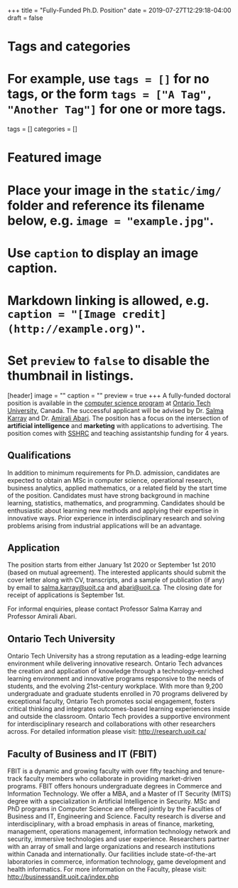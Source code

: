 +++
title = "Fully-Funded Ph.D. Position"
date = 2019-07-27T12:29:18-04:00
draft = false

# Tags and categories
# For example, use `tags = []` for no tags, or the form `tags = ["A Tag", "Another Tag"]` for one or more tags.
tags = []
categories = []

# Featured image
# Place your image in the `static/img/` folder and reference its filename below, e.g. `image = "example.jpg"`.
# Use `caption` to display an image caption.
#   Markdown linking is allowed, e.g. `caption = "[Image credit](http://example.org)"`.
# Set `preview` to `false` to disable the thumbnail in listings.
[header]
image = ""
caption = ""
preview = true
+++
A fully-funded doctoral position is available in the [computer science program](https://gradstudies.uoit.ca/future_students/programs/doctoral_programs/computer_science/index.php?programType=Doctoral&programFaculty=Faculty+of+Science&programName=object%3A19) at [Ontario Tech University](https://www.uoit.ca), Canada. The successful applicant will be advised by Dr. [Salma Karray](https://businessandit.uoit.ca/people/faculty/management/salma-karray-phd.php) and Dr. [Amirali Abari](https://abari.ca). The position has a focus on the intersection of **artificial intelligence** and **marketing** with applications to advertising. The position comes with [SSHRC](http://www.sshrc-crsh.gc.ca/home-accueil-eng.aspx) and teaching assistantship funding for 4 years.

## Qualifications
In addition to minimum requirements for Ph.D. admission, candidates are expected to  obtain an MSc in computer science, operational research, business analytics, applied mathematics, or a related field by the start time of the position. Candidates must have strong background in machine learning, statistics, mathematics, and programming. Candidates should be enthusiastic about learning new methods and applying their expertise in innovative ways. Prior experience in interdisciplinary research and solving problems arising from industrial applications will be an advantage.

## Application
The position starts from either January 1st 2020 or September 1st 2010 (based on mutual agreement). The interested applicants should submit the cover letter along with CV, transcripts, and a sample of publication (if any) by email to salma.karray@uoit.ca and abari@uoit.ca. The closing date for receipt of applications is September 1st.

For informal enquiries, please contact Professor Salma Karray and Professor Amirali Abari.

## Ontario Tech University

Ontario Tech University has a strong reputation as a leading-edge learning environment while delivering innovative research. Ontario Tech advances the creation and application of knowledge through a technology-enriched learning environment and innovative programs responsive to the needs of students, and the evolving 21st-century workplace. With more than 9,200 undergraduate and graduate students enrolled in 70 programs delivered by exceptional faculty, Ontario Tech promotes social engagement, fosters critical thinking and integrates outcomes-based learning experiences inside and outside the classroom. Ontario Tech provides a supportive environment for interdisciplinary research and collaborations with other researchers across. For detailed information please visit: http://research.uoit.ca/

## Faculty of Business and IT (FBIT)

FBIT is a dynamic and growing faculty with over fifty teaching and tenure-track faculty members who collaborate in providing market-driven programs. FBIT offers honours undergraduate degrees in Commerce and Information Technology. We offer a MBA, and a Master of IT Security (MITS) degree with a specialization in Artificial Intelligence in Security. MSc and PhD programs in Computer Science are offered jointly by the Faculties of Business and IT, Engineering and Science. Faculty research is diverse and interdisciplinary, with a broad emphasis in areas of finance, marketing, management, operations management, information technology network and security, immersive technologies and user experience. Researchers partner with an array of small and large organizations and research institutions within Canada and internationally. Our facilities include state-of-the-art laboratories in commerce, information technology, game development and health informatics. For more information on the Faculty, please visit: http://businessandit.uoit.ca/index.php
